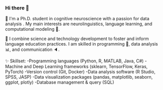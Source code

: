 ### Hi there 👋

<!--
**JoseAAManzano/joseaamanzano** is a ✨ _special_ ✨ repository because its `README.md` (this file) appears on your GitHub profile.

Here are some ideas to get you started:

- 🔭 I’m currently working on ...
- 🌱 I’m currently learning ...
- 👯 I’m looking to collaborate on ...
- 🤔 I’m looking for help with ...
- 💬 Ask me about ...
- 📫 How to reach me: ...
- 😄 Pronouns: ...
- ⚡ Fun fact: ...
-->
🧠 I'm a Ph.D. student in cognitive neuroscience with a passion for data analysis . My main interests are neurolinguistics, language learning, and computational modeling :space_invader:.

🔭 I combine science and technology development to foster and inform language education practices. I am skilled in programming 🐍, data analysis :bar_chart:, and communication :speaker:.

✨ Skillset:
-Programming languages (Python, R, MATLAB, Java, C#)
-Machine and Deep Learning frameworks (sklearn, TensorFlow, Keras, PyTorch)
-Version control (Git, Docker)
-Data analysis software (R Studio, SPSS, JASP)
-Data visualization packages (pandas, matplotlib, seaborn, ggplot, plotly)
-Database management & query (SQL) 
